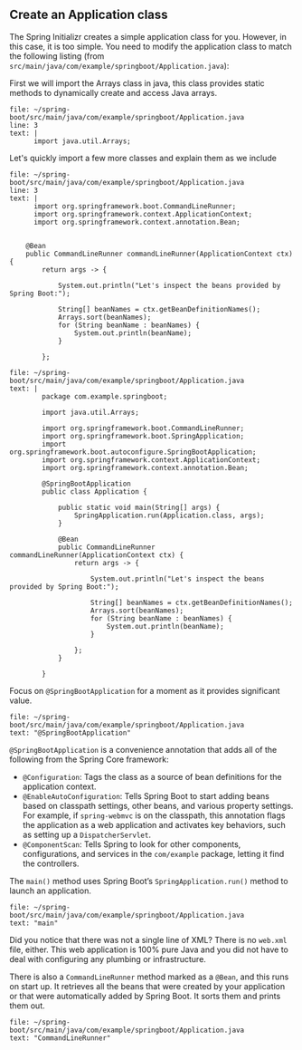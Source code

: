 
## Create an Application class

The Spring Initializr creates a simple application class for you. However, in this case, it is too simple. You need to modify the application class to match the following listing (from `src/main/java/com/example/springboot/Application.java`):


First we will import the Arrays class in java, this class provides static methods to dynamically create and access Java arrays.
```editor:insert-lines-before-line
file: ~/spring-boot/src/main/java/com/example/springboot/Application.java
line: 3
text: |
      import java.util.Arrays;
```

Let's quickly import a few more classes and explain them as we include
```editor:insert-lines-before-line
file: ~/spring-boot/src/main/java/com/example/springboot/Application.java
line: 3
text: |
      import org.springframework.boot.CommandLineRunner;
      import org.springframework.context.ApplicationContext;
      import org.springframework.context.annotation.Bean;
      
```


```
    @Bean
    public CommandLineRunner commandLineRunner(ApplicationContext ctx) {
        return args -> {

            System.out.println("Let's inspect the beans provided by Spring Boot:");

            String[] beanNames = ctx.getBeanDefinitionNames();
            Arrays.sort(beanNames);
            for (String beanName : beanNames) {
                System.out.println(beanName);
            }

        };
```


```editor:append-lines-to-file
file: ~/spring-boot/src/main/java/com/example/springboot/Application.java
text: |
        package com.example.springboot;

        import java.util.Arrays;

        import org.springframework.boot.CommandLineRunner;
        import org.springframework.boot.SpringApplication;
        import org.springframework.boot.autoconfigure.SpringBootApplication;
        import org.springframework.context.ApplicationContext;
        import org.springframework.context.annotation.Bean;

        @SpringBootApplication
        public class Application {

            public static void main(String[] args) {
                SpringApplication.run(Application.class, args);
            }

            @Bean
            public CommandLineRunner commandLineRunner(ApplicationContext ctx) {
                return args -> {

                    System.out.println("Let's inspect the beans provided by Spring Boot:");

                    String[] beanNames = ctx.getBeanDefinitionNames();
                    Arrays.sort(beanNames);
                    for (String beanName : beanNames) {
                        System.out.println(beanName);
                    }

                };
            }

        }
```


Focus on `@SpringBootApplication` for a moment as it provides significant value.
```editor:select-matching-text
file: ~/spring-boot/src/main/java/com/example/springboot/Application.java
text: "@SpringBootApplication"
```

`@SpringBootApplication` is a convenience annotation that adds all of the following from the Spring Core framework:
*   `@Configuration`: Tags the class as a source of bean definitions for the application context.
*   `@EnableAutoConfiguration`: Tells Spring Boot to start adding beans based on classpath settings, other beans, and various property settings. For example, if `spring-webmvc` is on the classpath, this annotation flags the application as a web application and activates key behaviors, such as setting up a `DispatcherServlet`.
*   `@ComponentScan`: Tells Spring to look for other components, configurations, and services in the `com/example` package, letting it find the controllers.

The `main()` method uses Spring Boot’s `SpringApplication.run()` method to launch an application. 
```editor:select-matching-text
file: ~/spring-boot/src/main/java/com/example/springboot/Application.java
text: "main"
```

Did you notice that there was not a single line of XML? There is no `web.xml` file, either. This web application is 100% pure Java and you did not have to deal with configuring any plumbing or infrastructure.

There is also a `CommandLineRunner` method marked as a `@Bean`, and this runs on start up. It retrieves all the beans that were created by your application or that were automatically added by Spring Boot. It sorts them and prints them out.
```editor:select-matching-text
file: ~/spring-boot/src/main/java/com/example/springboot/Application.java
text: "CommandLineRunner"
```
